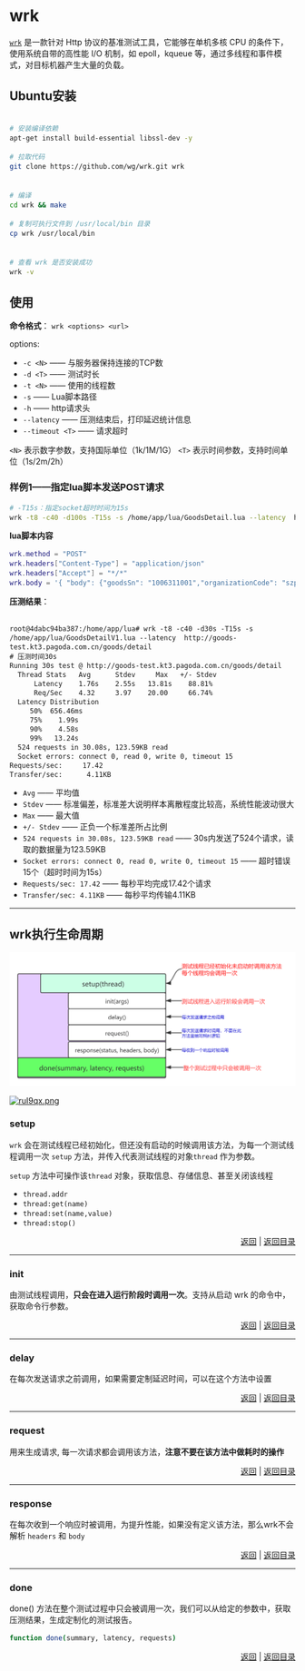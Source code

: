 # <a name="top">wrk</a>



<a href="https://github.com/wg/wrk">`wrk`</a> 是一款针对 Http 协议的基准测试工具，它能够在单机多核 CPU 的条件下，使用系统自带的高性能 I/O 机制，如 epoll，kqueue 等，通过多线程和事件模式，对目标机器产生大量的负载。


## Ubuntu安装

```sh

# 安装编译依赖
apt-get install build-essential libssl-dev -y

# 拉取代码
git clone https://github.com/wg/wrk.git wrk


# 编译
cd wrk && make

# 复制可执行文件到 /usr/local/bin 目录
cp wrk /usr/local/bin


# 查看 wrk 是否安装成功
wrk -v

```



## 使用

**命令格式**： `wrk <options> <url>`

options:
+ `-c <N>` —— 与服务器保持连接的TCP数
+ `-d <T>` —— 测试时长
+ `-t <N>` —— 使用的线程数
+ `-s` —— Lua脚本路径
+ `-h` —— http请求头
+ `--latency` —— 压测结束后，打印延迟统计信息
+ `--timeout <T>` —— 请求超时

`<N>` 表示数字参数，支持国际单位（1k/1M/1G）
`<T>` 表示时间参数，支持时间单位（1s/2m/2h）

### 样例1——指定lua脚本发送POST请求

```sh
# -T15s：指定socket超时时间为15s
wrk -t8 -c40 -d100s -T15s -s /home/app/lua/GoodsDetail.lua --latency  http://goods-test.kt3.pagoda.com.cn/goods/detail

```

**lua脚本内容**
```lua
wrk.method = "POST"                                                 
wrk.headers["Content-Type"] = "application/json"
wrk.headers["Accept"] = "*/*"                                                       
wrk.body = '{ "body": {"goodsSn": "1006311001","organizationCode": "szpszx", "channelId": 2},"head": {}}'  

```


**压测结果**：
```

root@4dabc94ba387:/home/app/lua# wrk -t8 -c40 -d30s -T15s -s /home/app/lua/GoodsDetailV1.lua --latency  http://goods-test.kt3.pagoda.com.cn/goods/detail 
# 压测时间30s
Running 30s test @ http://goods-test.kt3.pagoda.com.cn/goods/detail
  Thread Stats   Avg      Stdev     Max   +/- Stdev 
      Latency    1.76s    2.55s   13.81s    88.81%                                                                                                            
      Req/Sec    4.32     3.97    20.00     66.74%
  Latency Distribution 
     50%  656.46ms 
     75%    1.99s 
     90%    4.58s 
     99%   13.24s     
  524 requests in 30.08s, 123.59KB read
  Socket errors: connect 0, read 0, write 0, timeout 15
Requests/sec:     17.42 
Transfer/sec:      4.11KB

```
+ `Avg` —— 平均值
+ `Stdev` —— 标准偏差，标准差大说明样本离散程度比较高，系统性能波动很大
+ `Max` —— 最大值
+ `+/- Stdev` —— 正负一个标准差所占比例
+ `524 requests in 30.08s, 123.59KB read` —— 30s内发送了524个请求，读取的数据量为123.59KB
+ `Socket errors: connect 0, read 0, write 0, timeout 15` —— 超时错误15个（超时时间为15s）
+ `Requests/sec: 17.42` —— 每秒平均完成17.42个请求
+ `Transfer/sec: 4.11KB` —— 每秒平均传输4.11KB


-----
## <a name="wrk-lifecycle">wrk执行生命周期</a>

![git-pic](https://github.com/HurricanGod/Home/blob/master/test/img/wrk.png)

[![ruI9qx.png](https://s3.ax1x.com/2020/12/14/ruI9qx.png)](https://imgchr.com/i/ruI9qx)



### <a name="setup">setup</a>

`wrk` 会在测试线程已经初始化，但还没有启动的时候调用该方法，为每一个测试线程调用一次 `setup` 方法，并传入代表测试线程的对象`thread` 作为参数。

`setup` 方法中可操作该`thread` 对象，获取信息、存储信息、甚至关闭该线程

+ `thread.addr`
+ `thread:get(name)`
+ `thread:set(name,value)`
+ `thread:stop()`






<p align="right"><a href="#wrk-lifecycle">返回</a>&nbsp|&nbsp<a href="#top">返回目录</a></p>

-----
### <a name="init">init</a>

由测试线程调用，**只会在进入运行阶段时调用一次**。支持从启动 wrk 的命令中，获取命令行参数。









<p align="right"><a href="#wrk-lifecycle">返回</a>&nbsp|&nbsp<a href="#top">返回目录</a></p>

----
### <a name="delay">delay</a>

在每次发送请求之前调用，如果需要定制延迟时间，可以在这个方法中设置









<p align="right"><a href="#wrk-lifecycle">返回</a>&nbsp|&nbsp<a href="#top">返回目录</a></p>

-----
### <a name="request">request</a>

用来生成请求, 每一次请求都会调用该方法，**注意不要在该方法中做耗时的操作**







<p align="right"><a href="#wrk-lifecycle">返回</a>&nbsp|&nbsp<a href="#top">返回目录</a></p>

----
### <a name="response">response</a>

在每次收到一个响应时被调用，为提升性能，如果没有定义该方法，那么wrk不会解析 `headers` 和 `body`



<p align="right"><a href="#wrk-lifecycle">返回</a>&nbsp|&nbsp<a href="#top">返回目录</a></p>

----
### <a name="done">done</a>

done() 方法在整个测试过程中只会被调用一次，我们可以从给定的参数中，获取压测结果，生成定制化的测试报告。

```sh
function done(summary, latency, requests)
```



<p align="right"><a href="#wrk-lifecycle">返回</a>&nbsp|&nbsp<a href="#top">返回目录</a></p>
